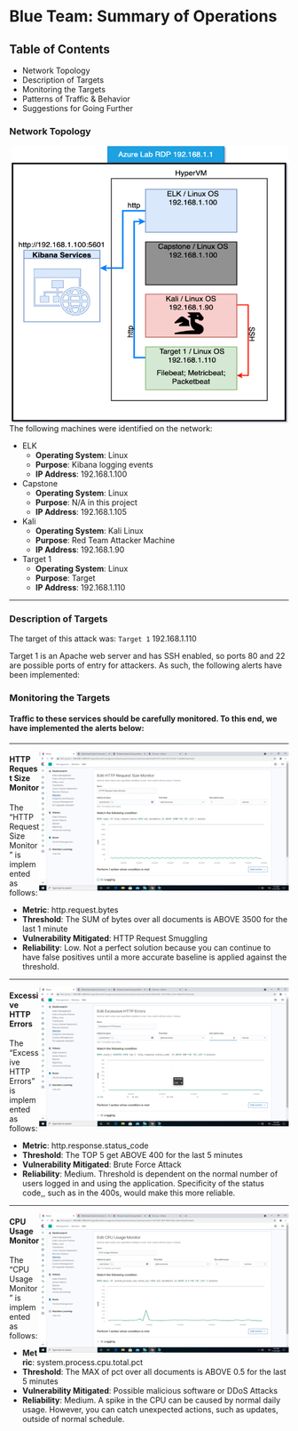 # Blue Team: Summary of Operations

## Table of Contents
- Network Topology
- Description of Targets
- Monitoring the Targets
- Patterns of Traffic & Behavior
- Suggestions for Going Further

### Network Topology
<a href="url"><img src="https://github.com/asutherlin/FINAL-Project/blob/ef958b8b86a8ad9ac0ac6019314448d6ebcb575f/screen_shots/Final%20Project%20Topology.png" align="right" height="500" width="500" ></a>

The following machines were identified on the network:
- ELK 
  - **Operating System**: Linux
  - **Purpose**: Kibana logging events
  - **IP Address**: 192.168.1.100
- Capstone
  - **Operating System**: Linux
  - **Purpose**: N/A in this project
  - **IP Address**: 192.168.1.105
- Kali
  - **Operating System**: Kali Linux
  - **Purpose**: Red Team Attacker Machine
  - **IP Address**: 192.168.1.90
- Target 1
  - **Operating System**: Linux
  - **Purpose**: Target
  - **IP Address**: 192.168.1.110

---

### Description of Targets
The target of this attack was: `Target 1` 192.168.1.110

Target 1 is an Apache web server and has SSH enabled, so ports 80 and 22 are possible ports of entry for attackers. As such, the following alerts have been implemented:

### Monitoring the Targets

#### Traffic to these services should be carefully monitored. To this end, we have implemented the alerts below:
---
<a href="url"><img src="https://github.com/asutherlin/FINAL-Project/blob/main/screen_shots/HTTP%20Request%20Size%20Monitor1.png" align="right" height="250" width="450" ></a>
#### HTTP Request Size Monitor

The “HTTP Request Size Monitor” is implemented as follows:
 - **Metric**: http.request.bytes
  - **Threshold**: The SUM of bytes over all documents is ABOVE 3500 for the last 1 minute
  - **Vulnerability Mitigated**: HTTP Request Smuggling
  - **Reliability**: Low. Not a perfect solution because you can continue to have false positives until a more accurate baseline is applied against the threshold. 

---
<a href="url"><img src="https://github.com/asutherlin/FINAL-Project/blob/main/screen_shots/Excessive%20HTTP%20ERRORS1.png" align="right" height="250" width="450" ></a>
#### Excessive HTTP Errors

The “Excessive HTTP Errors” is implemented as follows:
  - **Metric**: http.response.status_code
  - **Threshold**: The TOP 5 get ABOVE 400 for the last 5 minutes
  - **Vulnerability Mitigated**: Brute Force Attack
  - **Reliability**: Medium. Threshold is dependent on the normal number of users logged in and using the application. Specificity of the status code,, such as in the 400s, would make this more reliable. 

---
<a href="url"><img src="https://github.com/asutherlin/FINAL-Project/blob/main/screen_shots/Edit%20CPU%20Usage%20Monitor1.png" align="right" height="250" width="450" ></a>
#### CPU Usage Monitor
The “CPU Usage Monitor” is implemented as follows:
  - **Metric**: system.process.cpu.total.pct
  - **Threshold**: The MAX of pct over all documents is ABOVE 0.5 for the last 5 minutes
  - **Vulnerability Mitigated**: Possible malicious software or DDoS Attacks
  - **Reliability**: Medium. A spike in the CPU can be caused by normal daily usage. However, you can catch unexpected actions, such as updates, outside of normal schedule. 
